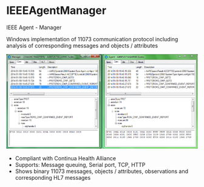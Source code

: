 # IEEEAgentManager
IEEE Agent - Manager

Windows implementation of 11073 communication protocol including analysis of corresponding messages and objects / attributes

![AgentManager](agentmanager.png)

- Compliant with Continua Health Alliance
- Supports: Message queuing, Serial port, TCP, HTTP
- Shows binary 11073 messages, objects / attributes, observations and corresponding HL7 messages
